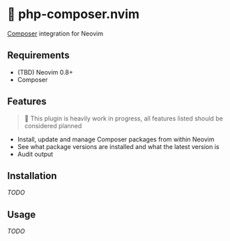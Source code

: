 # 🎼 php-composer.nvim

[Composer](https://getcomposer.org) integration for Neovim

## Requirements

- (TBD) Neovim 0.8+
- Composer

## Features

> 🚧 This plugin is heavily work in progress, all features listed should be considered planned

- Install, update and manage Composer packages from within Neovim
- See what package versions are installed and what the latest version is
- Audit output

## Installation

*TODO*

## Usage

*TODO*

